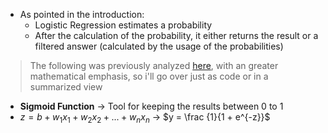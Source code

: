 - As pointed in the introduction:
	- Logistic Regression estimates a probability
	- After the calculation of the probability, it either returns the result or a filtered answer (calculated by the usage of the probabilities)

> The following was previously analyzed [here](/mathematics_for_deep_learning/pt_3_initialization_activation_and_modification.md), with an greater mathematical 
> emphasis, so i'll go over just as code or in a summarized view
- **Sigmoid Function** -> Tool for keeping the results between 0 to 1 
- $z = b + w_1x_1 + w_2x_2 + ... + w_nx_n$ -> $y = \frac {1}{1 + e^{-z}}$

